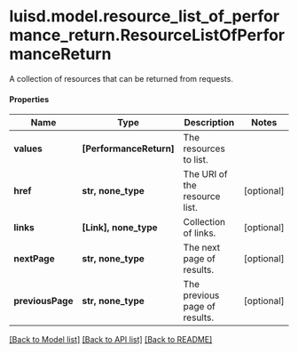 # luisd.model.resource_list_of_performance_return.ResourceListOfPerformanceReturn

A collection of resources that can be returned from requests.

#### Properties
Name | Type | Description | Notes
------------ | ------------- | ------------- | -------------
**values** | **[PerformanceReturn]** | The resources to list. | 
**href** | **str, none_type** | The URI of the resource list. | [optional] 
**links** | **[Link], none_type** | Collection of links. | [optional] 
**nextPage** | **str, none_type** | The next page of results. | [optional] 
**previousPage** | **str, none_type** | The previous page of results. | [optional] 

[[Back to Model list]](../../README.md#documentation-for-models) [[Back to API list]](../../README.md#documentation-for-api-endpoints) [[Back to README]](../../README.md)

